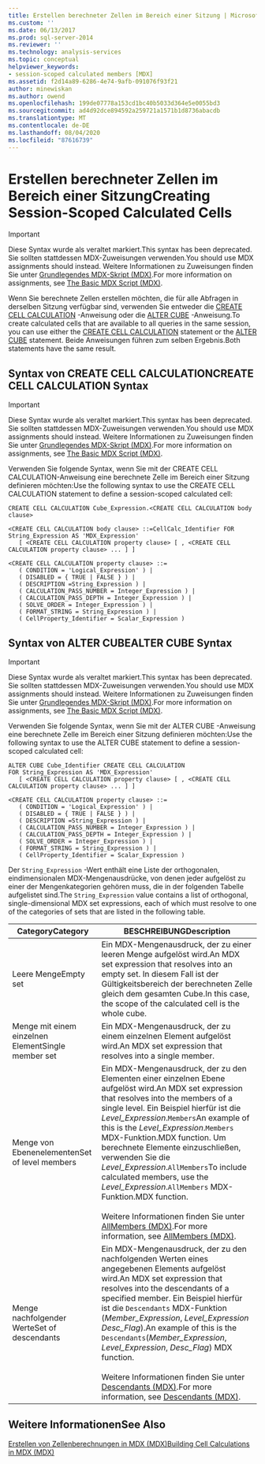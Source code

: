 ```yaml
---
title: Erstellen berechneter Zellen im Bereich einer Sitzung | Microsoft-Dokumentation
ms.custom: ''
ms.date: 06/13/2017
ms.prod: sql-server-2014
ms.reviewer: ''
ms.technology: analysis-services
ms.topic: conceptual
helpviewer_keywords:
- session-scoped calculated members [MDX]
ms.assetid: f2d14a89-6286-4e74-9afb-091076f93f21
author: minewiskan
ms.author: owend
ms.openlocfilehash: 199de07778a153cd1bc40b5033d364e5e0055bd3
ms.sourcegitcommit: ad4d92dce894592a259721a1571b1d8736abacdb
ms.translationtype: MT
ms.contentlocale: de-DE
ms.lasthandoff: 08/04/2020
ms.locfileid: "87616739"
---
```

# <a name="creating-session-scoped-calculated-cells"></a><span data-ttu-id="e6980-102">Erstellen berechneter Zellen im Bereich einer Sitzung</span><span class="sxs-lookup"><span data-stu-id="e6980-102">Creating Session-Scoped Calculated Cells</span></span>
    
> [!IMPORTANT]  
>  <span data-ttu-id="e6980-103">Diese Syntax wurde als veraltet markiert.</span><span class="sxs-lookup"><span data-stu-id="e6980-103">This syntax has been deprecated.</span></span> <span data-ttu-id="e6980-104">Sie sollten stattdessen MDX-Zuweisungen verwenden.</span><span class="sxs-lookup"><span data-stu-id="e6980-104">You should use MDX assignments should instead.</span></span> <span data-ttu-id="e6980-105">Weitere Informationen zu Zuweisungen finden Sie unter [Grundlegendes MDX-Skript &#40;MDX&#41;](the-basic-mdx-script-mdx.md).</span><span class="sxs-lookup"><span data-stu-id="e6980-105">For more information on assignments, see [The Basic MDX Script &#40;MDX&#41;](the-basic-mdx-script-mdx.md).</span></span>  
  
 <span data-ttu-id="e6980-106">Wenn Sie berechnete Zellen erstellen möchten, die für alle Abfragen in derselben Sitzung verfügbar sind, verwenden Sie entweder die [CREATE CELL CALCULATION](/sql/mdx/mdx-data-definition-create-cell-calculation) -Anweisung oder die [ALTER CUBE](/sql/mdx/mdx-data-definition-alter-cube) -Anweisung.</span><span class="sxs-lookup"><span data-stu-id="e6980-106">To create calculated cells that are available to all queries in the same session, you can use either the [CREATE CELL CALCULATION](/sql/mdx/mdx-data-definition-create-cell-calculation) statement or the [ALTER CUBE](/sql/mdx/mdx-data-definition-alter-cube) statement.</span></span> <span data-ttu-id="e6980-107">Beide Anweisungen führen zum selben Ergebnis.</span><span class="sxs-lookup"><span data-stu-id="e6980-107">Both statements have the same result.</span></span>  
  
## <a name="create-cell-calculation-syntax"></a><span data-ttu-id="e6980-108">Syntax von CREATE CELL CALCULATION</span><span class="sxs-lookup"><span data-stu-id="e6980-108">CREATE CELL CALCULATION Syntax</span></span>  
  
> [!IMPORTANT]  
>  <span data-ttu-id="e6980-109">Diese Syntax wurde als veraltet markiert.</span><span class="sxs-lookup"><span data-stu-id="e6980-109">This syntax has been deprecated.</span></span> <span data-ttu-id="e6980-110">Sie sollten stattdessen MDX-Zuweisungen verwenden.</span><span class="sxs-lookup"><span data-stu-id="e6980-110">You should use MDX assignments should instead.</span></span> <span data-ttu-id="e6980-111">Weitere Informationen zu Zuweisungen finden Sie unter [Grundlegendes MDX-Skript &#40;MDX&#41;](the-basic-mdx-script-mdx.md).</span><span class="sxs-lookup"><span data-stu-id="e6980-111">For more information on assignments, see [The Basic MDX Script &#40;MDX&#41;](the-basic-mdx-script-mdx.md).</span></span>  
  
 <span data-ttu-id="e6980-112">Verwenden Sie folgende Syntax, wenn Sie mit der CREATE CELL CALCULATION-Anweisung eine berechnete Zelle im Bereich einer Sitzung definieren möchten:</span><span class="sxs-lookup"><span data-stu-id="e6980-112">Use the following syntax to use the CREATE CELL CALCULATION statement to define a session-scoped calculated cell:</span></span>  
  
```  
CREATE CELL CALCULATION Cube_Expression.<CREATE CELL CALCULATION body clause>  
  
<CREATE CELL CALCULATION body clause> ::=CellCalc_Identifier FOR String_Expression AS 'MDX_Expression'   
   [ <CREATE CELL CALCULATION property clause> [ , <CREATE CELL CALCULATION property clause> ... ] ]  
  
<CREATE CELL CALCULATION property clause> ::=  
   ( CONDITION = 'Logical_Expression' ) |   
   ( DISABLED = { TRUE | FALSE } ) |   
   ( DESCRIPTION =String_Expression ) |   
   ( CALCULATION_PASS_NUMBER = Integer_Expression ) |   
   ( CALCULATION_PASS_DEPTH = Integer_Expression ) |   
   ( SOLVE_ORDER = Integer_Expression ) |   
   ( FORMAT_STRING = String_Expression ) |   
   ( CellProperty_Identifier = Scalar_Expression )  
```  
  
## <a name="alter-cube-syntax"></a><span data-ttu-id="e6980-113">Syntax von ALTER CUBE</span><span class="sxs-lookup"><span data-stu-id="e6980-113">ALTER CUBE Syntax</span></span>  
  
> [!IMPORTANT]  
>  <span data-ttu-id="e6980-114">Diese Syntax wurde als veraltet markiert.</span><span class="sxs-lookup"><span data-stu-id="e6980-114">This syntax has been deprecated.</span></span> <span data-ttu-id="e6980-115">Sie sollten stattdessen MDX-Zuweisungen verwenden.</span><span class="sxs-lookup"><span data-stu-id="e6980-115">You should use MDX assignments should instead.</span></span> <span data-ttu-id="e6980-116">Weitere Informationen zu Zuweisungen finden Sie unter [Grundlegendes MDX-Skript &#40;MDX&#41;](the-basic-mdx-script-mdx.md).</span><span class="sxs-lookup"><span data-stu-id="e6980-116">For more information on assignments, see [The Basic MDX Script &#40;MDX&#41;](the-basic-mdx-script-mdx.md).</span></span>  
  
 <span data-ttu-id="e6980-117">Verwenden Sie folgende Syntax, wenn Sie mit der ALTER CUBE -Anweisung eine berechnete Zelle im Bereich einer Sitzung definieren möchten:</span><span class="sxs-lookup"><span data-stu-id="e6980-117">Use the following syntax to use the ALTER CUBE statement to define a session-scoped calculated cell:</span></span>  
  
```  
ALTER CUBE Cube_Identifier CREATE CELL CALCULATION  
FOR String_Expression AS 'MDX_Expression'   
   [ <CREATE CELL CALCULATION property clause> [ , <CREATE CELL CALCULATION property clause> ... ] ]  
  
<CREATE CELL CALCULATION property clause> ::=  
   ( CONDITION = 'Logical_Expression' ) |   
   ( DISABLED = { TRUE | FALSE } ) |   
   ( DESCRIPTION =String_Expression ) |   
   ( CALCULATION_PASS_NUMBER = Integer_Expression ) |   
   ( CALCULATION_PASS_DEPTH = Integer_Expression ) |   
   ( SOLVE_ORDER = Integer_Expression ) |   
   ( FORMAT_STRING = String_Expression ) |   
   ( CellProperty_Identifier = Scalar_Expression )  
```  
  
 <span data-ttu-id="e6980-118">Der `String_Expression` -Wert enthält eine Liste der orthogonalen, eindimensionalen MDX-Mengenausdrücke, von denen jeder aufgelöst zu einer der Mengenkategorien gehören muss, die in der folgenden Tabelle aufgelistet sind.</span><span class="sxs-lookup"><span data-stu-id="e6980-118">The `String_Expression` value contains a list of orthogonal, single-dimensional MDX set expressions, each of which must resolve to one of the categories of sets that are listed in the following table.</span></span>  
  
|<span data-ttu-id="e6980-119">Category</span><span class="sxs-lookup"><span data-stu-id="e6980-119">Category</span></span>|<span data-ttu-id="e6980-120">BESCHREIBUNG</span><span class="sxs-lookup"><span data-stu-id="e6980-120">Description</span></span>|  
|--------------|-----------------|  
|<span data-ttu-id="e6980-121">Leere Menge</span><span class="sxs-lookup"><span data-stu-id="e6980-121">Empty set</span></span>|<span data-ttu-id="e6980-122">Ein MDX-Mengenausdruck, der zu einer leeren Menge aufgelöst wird.</span><span class="sxs-lookup"><span data-stu-id="e6980-122">An MDX set expression that resolves into an empty set.</span></span> <span data-ttu-id="e6980-123">In diesem Fall ist der Gültigkeitsbereich der berechneten Zelle gleich dem gesamten Cube.</span><span class="sxs-lookup"><span data-stu-id="e6980-123">In this case, the scope of the calculated cell is the whole cube.</span></span>|  
|<span data-ttu-id="e6980-124">Menge mit einem einzelnen Element</span><span class="sxs-lookup"><span data-stu-id="e6980-124">Single member set</span></span>|<span data-ttu-id="e6980-125">Ein MDX-Mengenausdruck, der zu einem einzelnen Element aufgelöst wird.</span><span class="sxs-lookup"><span data-stu-id="e6980-125">An MDX set expression that resolves into a single member.</span></span>|  
|<span data-ttu-id="e6980-126">Menge von Ebenenelementen</span><span class="sxs-lookup"><span data-stu-id="e6980-126">Set of level members</span></span>|<span data-ttu-id="e6980-127">Ein MDX-Mengenausdruck, der zu den Elementen einer einzelnen Ebene aufgelöst wird.</span><span class="sxs-lookup"><span data-stu-id="e6980-127">An MDX set expression that resolves into the members of a single level.</span></span> <span data-ttu-id="e6980-128">Ein Beispiel hierfür ist die *Level_Expression*.`Members`</span><span class="sxs-lookup"><span data-stu-id="e6980-128">An example of this is the *Level_Expression*.`Members`</span></span> <span data-ttu-id="e6980-129">MDX-Funktion.</span><span class="sxs-lookup"><span data-stu-id="e6980-129">MDX function.</span></span> <span data-ttu-id="e6980-130">Um berechnete Elemente einzuschließen, verwenden Sie die *Level_Expression*.`AllMembers`</span><span class="sxs-lookup"><span data-stu-id="e6980-130">To include calculated members, use the *Level_Expression*.`AllMembers`</span></span> <span data-ttu-id="e6980-131">MDX-Funktion.</span><span class="sxs-lookup"><span data-stu-id="e6980-131">MDX function.</span></span><br /><br /> <span data-ttu-id="e6980-132">Weitere Informationen finden Sie unter [AllMembers &#40;MDX&#41;](/sql/mdx/allmembers-mdx).</span><span class="sxs-lookup"><span data-stu-id="e6980-132">For more information, see [AllMembers &#40;MDX&#41;](/sql/mdx/allmembers-mdx).</span></span>|  
|<span data-ttu-id="e6980-133">Menge nachfolgender Werte</span><span class="sxs-lookup"><span data-stu-id="e6980-133">Set of descendants</span></span>|<span data-ttu-id="e6980-134">Ein MDX-Mengenausdruck, der zu den nachfolgenden Werten eines angegebenen Elements aufgelöst wird.</span><span class="sxs-lookup"><span data-stu-id="e6980-134">An MDX set expression that resolves into the descendants of a specified member.</span></span> <span data-ttu-id="e6980-135">Ein Beispiel hierfür ist die `Descendants` MDX-Funktion (*Member_Expression*, *Level_Expression* *Desc_Flag*).</span><span class="sxs-lookup"><span data-stu-id="e6980-135">An example of this is the `Descendants`(*Member_Expression*, *Level_Expression*, *Desc_Flag*) MDX function.</span></span><br /><br /> <span data-ttu-id="e6980-136">Weitere Informationen finden Sie unter [Descendants &#40;MDX&#41;](/sql/mdx/descendants-mdx).</span><span class="sxs-lookup"><span data-stu-id="e6980-136">For more information, see [Descendants &#40;MDX&#41;](/sql/mdx/descendants-mdx).</span></span>|  
  
## <a name="see-also"></a><span data-ttu-id="e6980-137">Weitere Informationen</span><span class="sxs-lookup"><span data-stu-id="e6980-137">See Also</span></span>  
 [<span data-ttu-id="e6980-138">Erstellen von Zellenberechnungen in MDX &#40;MDX&#41;</span><span class="sxs-lookup"><span data-stu-id="e6980-138">Building Cell Calculations in MDX &#40;MDX&#41;</span></span>](../../multidimensional-models-olap-logical-cube-objects/calculations.md)  
  
  
